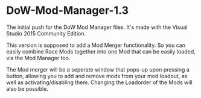 # DoW-Mod-Manager-1.3
The initial push for the DoW Mod Manager files. It's made with the Visual Studio 2015 Community Edition.

This version is supposed to add a Mod Merger functionality. So you can easily combine Race Mods together into one Mod
that can be easily loaded, via the Mod Manager too.

The Mod merger will be a seperate window that pops-up upon pressing a button, allowing you to add and remove mods from your
mod loadout, as well as activating/disabling them. Changing the Loadorder of the Mods will also be possible.
